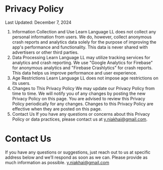 # Privacy Policy

Last Updated: December 7, 2024
1. Information Collection and Use
Learn Language LL does not collect any personal information from users. We do, however, collect anonymous crash reports and analytics data solely for the purpose of improving the app's performance and functionality. This data is never shared with advertisers or other third parties.
2. Data Processing
Learn Language LL may utilize tracking services for analytics and crash reporting. We use "Google Analytics for Firebase" for anonymous analytics and "Firebase Crashlytics" for crash reports. This data helps us improve performance and user experience.
3. Age Restrictions
Learn Language LL does not impose age restrictions on its users.
4. Changes to This Privacy Policy
We may update our Privacy Policy from time to time. We will notify you of any changes by posting the new Privacy Policy on this page. You are advised to review this Privacy Policy periodically for any changes. Changes to this Privacy Policy are effective when they are posted on this page.
5. Contact Us
If you have any questions or concerns about this Privacy Policy or data practices, please contact us at [y.niakhai@gmail.com](mailto:y.niakhai@gmail.com?subject=Support%20Learn%20Language).

# Contact Us

If you have any questions or suggestions, just reach out to us at specific address below and we’ll respond as soon as we can. Please provide as much information as possible.
[y.niakhai@gmail.com](mailto:y.niakhai@gmail.com?subject=Support%20Learn%20Language)
